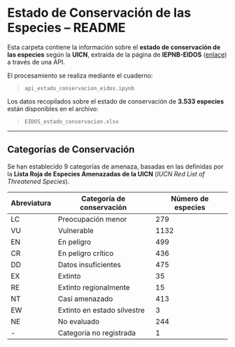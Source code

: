 # Estado de Conservación de las Especies – README

Esta carpeta contiene la información sobre el **estado de conservación de las especies** según la **UICN**, extraída de la página de **IEPNB-EIDOS**  ([enlace](https://iepnb.gob.es/areas-tematicas/especies-silvestres/eidos)) a través de una API.

El procesamiento se realiza mediante el cuaderno:

> `api_estado_conservacion_eidos.ipynb`

Los datos recopilados sobre el estado de conservación de **3.533 especies** están disponibles en el archivo:

> `EIDOS_estado_conservacion.xlsx`

---

## Categorías de Conservación

Se han establecido 9 categorías de amenaza, basadas en las definidas por la **Lista Roja de Especies Amenazadas de la UICN** (*IUCN Red List of Threatened Species*).

| Abreviatura | Categoría de conservación         | Número de especies |
|-------------|-----------------------------------|---------------------|
| LC          | Preocupación menor                | 279                 |
| VU          | Vulnerable                        | 1132                |
| EN          | En peligro                        | 499                 |
| CR          | En peligro crítico                | 436                 |
| DD          | Datos insuficientes               | 475                 |
| EX          | Extinto                           | 35                  |
| RE          | Extinto regionalmente             | 15                  |
| NT          | Casi amenazado                    | 413                 |
| EW          | Extinto en estado silvestre       | 3                   |
| NE          | No evaluado                       | 244                 |
| -           | Categoría no registrada           | 1                   |
